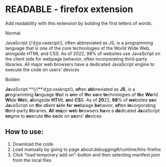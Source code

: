 # READABLE - firefox extension

Add readability with this extension by bolding the first letters of words.

Normal

JavaScript (/ˈdʒɑːvəskrɪpt/), often abbreviated as JS, is a programming language that is one of the core technologies of the World Wide Web, alongside HTML and CSS. As of 2022, 98% of websites use JavaScript on the client side for webpage behavior, often incorporating third-party libraries. All major web browsers have a dedicated JavaScript engine to execute the code on users' devices

Bolden

**Ja**vaScript **(//**ˈdʒɑːvəskrɪpt/), **of**ten **ab**breviated as **JS**, is a **pr**ogramming **la**nguage **th**at is **on**e of **th**e **co**re **te**chnologies of **th**e **Wo**rld **Wi**de **We**b, **al**ongside **HT**ML **an**d **CS**S. As of **20**22, **98**% of **we**bsites **us**e **Ja**vaScript on **th**e **cl**ient **si**de **fo**r **we**bpage **be**havior, **of**ten **in**corporating **th**ird-party **li**braries. **Al**l **ma**jor **we**b **br**owsers **ha**ve a **de**dicated **Ja**vaScript **en**gine to **ex**ecute **th**e **co**de on **us**ers' **de**vices

## How to use:

1. Download the code
2. Load manually by going to page about:debugging#/runtime/this-firefox
3. Click "load temporary add on"-button and then selecting manifest.json from the local files
